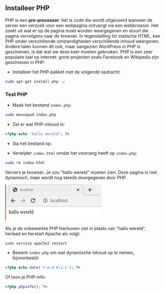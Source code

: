 ## Installeer PHP

PHP is een **pre-processor**: het is code die wordt uitgevoerd wanneer de server een verzoek voor een webpagina ontvangt via een webbrowser. Het zoekt uit wat er op de pagina moet worden weergegeven en stuurt die pagina vervolgens naar de browser. In tegenstelling tot statische HTML, kan PHP onder verschillende omstandigheden verschillende inhoud weergeven. Andere talen kunnen dit ook, maar aangezien WordPress in PHP is geschreven, is dat wat we deze keer moeten gebruiken. PHP is een zeer populaire taal op internet: grote projecten zoals Facebook en Wikipedia zijn geschreven in PHP.

+ Installeer het PHP-pakket met de volgende opdracht:

```bash
sudo apt-get install php -y
```

### Test PHP

+ Maak het bestand `index.php`:

```bash
sudo mousepad index.php
```

+ Zet er wat PHP-inhoud in:

```php
<?php echo "hallo wereld"; ?>
```

+ Sla het bestand op.

+ Verwijder `index.html` omdat het voorrang heeft op `index.php`:

```bash
sudo rm index.html
```

Ververs je browser. Je zou "hallo wereld" moeten zien. Deze pagina is niet dynamisch, maar wordt nog steeds doorgegeven door PHP.

![hallo wereld](images/apache-hello-world.png)

Als je de onbewerkte PHP hierboven ziet in plaats van "hallo wereld", herlaad en herstart Apache als volgt:

```bash
sudo service apache2 restart
```

+ Bewerk `index.php` om wat dynamische inhoud op te nemen, bijvoorbeeld:

```php
<?php echo date('Y-m-d H:i:s'); ?>
```

Of toon je PHP-info:

```php
<?php phpinfo(); ?>
```
